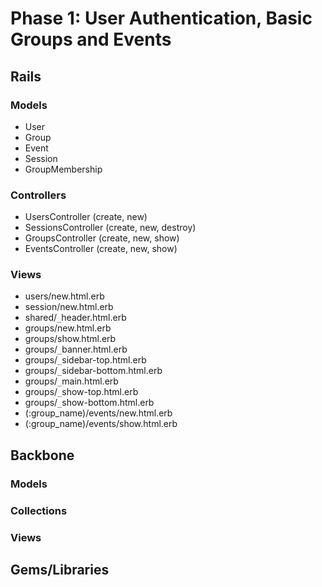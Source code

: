 # Phase 1: User Authentication, Basic Groups and Events

## Rails
### Models
* User
* Group
* Event
* Session
* GroupMembership

### Controllers
* UsersController (create, new)
* SessionsController (create, new, destroy)
* GroupsController (create, new, show)
* EventsController (create, new, show)

### Views
* users/new.html.erb
* session/new.html.erb
* shared/`_`header.html.erb
* groups/new.html.erb
* groups/show.html.erb
* groups/`_`banner.html.erb
* groups/`_`sidebar-top.html.erb
* groups/`_`sidebar-bottom.html.erb
* groups/`_`main.html.erb
* groups/`_`show-top.html.erb
* groups/`_`show-bottom.html.erb
* (:group_name)/events/new.html.erb
* (:group_name)/events/show.html.erb

## Backbone
### Models

### Collections

### Views

## Gems/Libraries
